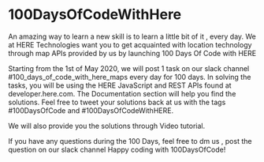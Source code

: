 # 100DaysOfCodeWithHere

An amazing way to learn a new skill is to learn a little bit of it , every day. We at HERE Technologies want you to get acquainted with location technology through map APIs provided by us by launching 100 Days Of Code with HERE

Starting from the 1st of May 2020, we will post 1 task on our slack channel #100_days_of_code_with_here_maps  every day for 100 days. In solving the tasks, you will be using the HERE JavaScript and REST APIs found at developer.here.com. The Documentation section will help you find the solutions. Feel free to tweet your solutions back at us with the tags #100DaysOfCode and #100DaysOfCodeWithHERE.

We will also provide you the solutions through Video tutorial.

If you have any questions during the 100 Days, feel free to dm us , post the question on our slack channel
Happy coding with 100DaysOfCode!

